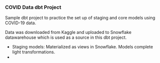 ### COVID Data dbt Project

Sample dbt project to practice the set up of staging and core models using COVID-19 data.

Data was downloaded from Kaggle and uploaded to Snowflake datawarehouse which is used as a source in this dbt project.
* Staging models: Materialized as views in Snowflake. Models complete light transformations.
* 
